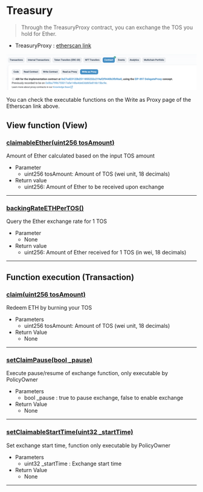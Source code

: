 

# Treasury

> Through the TreasuryProxy contract, you can exchange the TOS you hold for Ether.
- TreasuryProxy :  [etherscan link](https://etherscan.io/address/0xd27a68a457005f822863199af0f817f672588ad6#writeProxyContract)

![Select Write as Proxy](../img/treasury_0.png)

You can check the executable functions on the Write as Proxy page of the Etherscan link above.


## View function (View) 

### [claimableEther(uint256 tosAmount)](https://etherscan.io/address/0xd27a68a457005f822863199af0f817f672588ad6#readProxyContract#F18)

Amount of Ether calculated based on the input TOS amount
- Parameter
    - uint256 tosAmount: Amount of TOS (wei unit, 18 decimals)
- Return value
    - uint256: Amount of Ether to be received upon exchange
*********

### [backingRateETHPerTOS()](https://etherscan.io/address/0xd27a68a457005f822863199af0f817f672588ad6#readProxyContract#F8)

Query the Ether exchange rate for 1 TOS
- Parameter
    - None
- Return value
    - uint256: Amount of Ether received for 1 TOS (in wei, 18 decimals)
*********



## Function execution (Transaction)

### [claim(uint256 tosAmount)](https://etherscan.io/address/0xd27a68a457005f822863199af0f817f672588ad6#writeProxyContract#F6)
Redeem ETH by burning your TOS
- Parameters
  - uint256 tosAmount: Amount of TOS (wei unit, 18 decimals)
- Return Value
  - None

****

### [setClaimPause(bool _pause)](https://etherscan.io/address/0xd27a68a457005f822863199af0f817f672588ad6#writeProxyContract#F21)
Execute pause/resume of exchange function, only executable by PolicyOwner
- Parameters
    - bool _pause : true to pause exchange, false to enable exchange
- Return Value
    - None

****

### [setClaimableStartTime(uint32 _startTime)](https://etherscan.io/address/0xd27a68a457005f822863199af0f817f672588ad6#writeProxyContract#F22)

Set exchange start time, function only executable by PolicyOwner
- Parameters
    - uint32 _startTime : Exchange start time
- Return Value
    - None

*********


